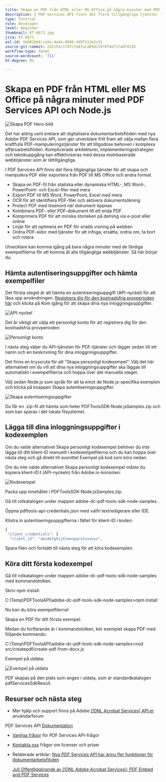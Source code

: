 ```yaml
---
title: Skapa en PDF från HTML eller MS Office på några minuter med PDF Services API och Node.js
description: I PDF Services API finns det flera tillgängliga tjänster för att skapa och manipulera PDF eller exportera från PDF till MS Office och andra format
type: Tutorial
role: Developer
level: Beginner
thumbnail: KT-6673.jpg
jira: KT-6673
exl-id: 1bd01bb8-ca5e-4a4a-8646-3d97113e2c51
source-git-commit: 2d1151c17dfcfa67aca05411976f4ef17adf421b
workflow-type: tm+mt
source-wordcount: '711'
ht-degree: 0%

---
```


# Skapa en PDF från HTML eller MS Office på några minuter med PDF Services API och Node.js

![Skapa PDF Hero-bild](assets/createpdffromhtml_hero.jpg)

Det har aldrig varit enklare att digitalisera dokumentarbetsflöden med nya Adobe PDF Services API, som ger utvecklare fritt fram att välja mellan flera kraftfulla PDF-manipuleringstjänster för att tillgodose behoven i komplexa affärsarbetsflöden. Komplicerade arkitekturer, implementeringsstrategier och teknikuppgång kan effektiviseras med dessa molnbaserade webbtjänster som är lättillgängliga.

I PDF Services API finns det flera tillgängliga tjänster för att skapa och manipulera PDF eller exportera från PDF till MS Office och andra format.

* Skapa en PDF-fil från statiska eller dynamiska HTML-, MS Word-, PowerPoint- och Excel-filer med mera
* Export PDF till MS Word, PowerPoint, Excel med mera
* OCR för att identifiera PDF-filer och aktivera dokumentsökning
* Protect PDF med lösenord när dokument öppnas
* Kombinera PDF- eller PDF-dokument till ett enda PDF
* Komprimera PDF för att minska storleken på delning via e-post eller online
* Linjär för att optimera en PDF för snabb visning på webben
* Ordna PDF-sidor med tjänster för att infoga, ersätta, ordna om, ta bort och rotera

Utvecklare kan komma igång på bara några minuter med de färdiga exempelfilerna för att komma åt alla tillgängliga webbtjänster. Så här börjar du.

## Hämta autentiseringsuppgifter och hämta exempelfiler

Det första steget är att hämta en autentiseringsuppgift (API-nyckel) för att låsa upp användningen. [Registrera dig för den kostnadsfria provperioden här](https://www.adobe.com/go/dcsdks_credentials) och klicka på Kom igång för att skapa dina nya inloggningsuppgifter.

![API-nyckel](assets/apikey.png)

Det är viktigt att välja ett personligt konto för att registrera dig för den kostnadsfria provperioden:

![Personligt konto](assets/personalaccount.png)

I nästa steg väljer du API-tjänsten för PDF-tjänster och lägger sedan till ett namn och en beskrivning för dina inloggningsuppgifter.

Det finns en kryssruta för att &quot;Skapa personligt kodexempel&quot;. Välj det här alternativet om du vill att dina nya inloggningsuppgifter ska läggas till automatiskt i exempelfilerna och hoppa över det manuella steget.

Välj sedan Node.js som språk för att ta emot de Node.js-specifika exemplen och klicka på knappen Skapa autentiseringsuppgifter.

![Skapa autentiseringsuppgifter](assets/createcredentials.png)

Du får en .zip-fil att hämta som heter PDFToolsSDK-Node.jsSamples.zip och som kan sparas i det lokala filsystemet.

## Lägga till dina inloggningsuppgifter i kodexemplen

Om du valde alternativet Skapa personligt kodexempel behöver du inte lägga till ditt klient-ID manuellt i kodexempelfilerna och du kan hoppa över nästa steg och gå direkt till avsnittet Exempel på kod som körs nedan.

Om du inte valde alternativet Skapa personligt kodexempel måste du kopiera klient-ID:t (API-nyckeln) från Adobe.io-konsolen:

![Kodexempel](assets/codesample.png)

Packa upp innehållet i PDFToolsSDK-Node.jsSamples.zip.

Gå till rotkatalogen under mappen adobe-dc-pdf-tools-sdk-node-samples .

Öppna pdftools-api-credentials.json med valfri textredigerare eller IDE.

Klistra in autentiseringsuppgifterna i fältet för klient-ID i koden:

```javascript
{
 "client_credentials": {
  "client_id": "abcdefghijklmnopqrstuvwxyz",
```

Spara filen och fortsätt till nästa steg för att köra kodexemplen.

## Köra ditt första kodexempel

Gå till rotkatalogen under mappen adobe-dc-pdf-tools-sdk-node-samples med kommandotolken.

Skriv npm install:

C:\Temp\PDFToolsAPI\adobe-dc-pdf-tools-sdk-node-samples>npm install

Nu kan du köra exempelfilerna!

Skapa en PDF för ditt första exempel:

Medan du fortfarande är i kommandotolken, kör exemplet skapa PDF med följande kommando:

C:\Temp\PDFToolsAPI\adobe-dc-pdf-tools-sdk-node-samples>nod src/createpdf/create-pdf-from-docx.js

Exempel på utdata:

![Exempel på utdata](assets/exampleoutput.png)

PDF skapas på den plats som anges i utdata, som är standardkatalogen pdfServicesSdkResult.

## Resurser och nästa steg

* Mer hjälp och support finns på Adobe [[!DNL Acrobat Services] API:er](https://community.adobe.com/t5/document-cloud-sdk/bd-p/Document-Cloud-SDK?page=1&amp;sort=latest_replies&amp;filter=all) användarforum

PDF Services API [Dokumentation](https://www.adobe.com/go/pdftoolsapi_doc)

* [Vanliga frågor](https://community.adobe.com/t5/document-cloud-sdk/faq-for-document-services-pdf-tools-api/m-p/10726197) för PDF Services API-frågor

* [Kontakta oss](https://www.adobe.com/go/pdftoolsapi_requestform) frågor om licenser och priser

* Relaterade artiklar:
  [Nya PDF Services API har ännu fler funktioner för dokumentarbetsflöden](https://community.adobe.com/t5/document-services-apis/new-pdf-tools-api-brings-more-capabilities-for-document-services/m-p/11294170)

  [Juli Offentliggörande av [!DNL Adobe Acrobat Services]: PDF Embed and PDF Services](https://medium.com/adobetech/july-release-of-adobe-document-services-pdf-embed-and-pdf-tools-17211bf7776d)
